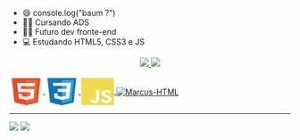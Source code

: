 
-  😄 console.log("baum ?")
-  👨‍🎓 Cursando ADS
-  👨‍💻 Futuro dev fronte-end
-  💻 Estudando HTML5, CSS3 e JS

<div align="center">
  <a href="https://github.com/Marcus310">
  <img height="180em" src="https://github-readme-stats.vercel.app/api?username=Marcus310&show_icons=true&theme=tokyonight&include_all_commits=true&count_private=true"/>
  <img height="180em" src="https://github-readme-stats.vercel.app/api/top-langs/?username=Marcus310&layout=compact&langs_count=7&theme=tokyonight"/>
</div>
  
<div style="display: inline_block"><br>
  <img align="center" alt="Marcus-HTML" height="50" width="60" src="https://raw.githubusercontent.com/devicons/devicon/master/icons/html5/html5-original.svg">
  <img align="center" alt="Marcus-CSS" height="50" width="60" src="https://raw.githubusercontent.com/devicons/devicon/master/icons/css3/css3-original.svg">
  <img align="center" alt="Marcus-Js" height="50" width="60" src="https://raw.githubusercontent.com/devicons/devicon/master/icons/javascript/javascript-plain.svg">
  <img align="center" alt="Marcus-HTML" height="50" width="60" src="https://cdn.jsdelivr.net/gh/devicons/devicon/icons/java/java-original.svg"> 
</div> 
  
  <!-----------------------------------------------Para adicionar os icones acima -- > https://devicon.dev/ -------------------------------------------------------------------->
  <hr>
  <div> 
  <!--<a href="https://www.youtube.com/channel/UC_-uuuZbY0AAt9CViNzvc-Q" target="_blank"><img src="https://img.shields.io/badge/YouTube-FF0000?style=for-the-badge&logo=youtube&logoColor=white" target="_blank"></a>-- Para caso eu faça um canal-->
    
  <a href="https://www.instagram.com/marcu_uss/" target="_blank"><img src="https://img.shields.io/badge/-Instagram-%23E4405F?style=for-the-badge&logo=instagram&logoColor=white" target="_blank"></a>
  <a href="www.linkedin.com/in/marcus-vinícius-b11675209" target="_blank"><img src="https://img.shields.io/badge/-LinkedIn-%230077B5?style=for-the-badge&logo=linkedin&logoColor=white" target="_blank"></a> 
</div>    
    
    
    
  
  
  
